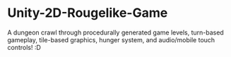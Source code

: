 # Unity-2D-Rougelike-Game
A dungeon crawl through procedurally generated game levels, turn-based gameplay, tile-based graphics, hunger system, and audio/mobile touch controls! :D
